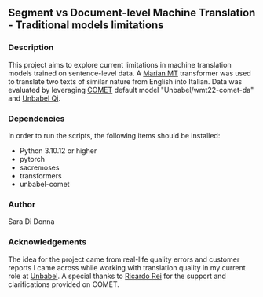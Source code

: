 ## Segment vs Document-level Machine Translation - Traditional models limitations

### Description
This project aims to explore current limitations in machine translation models trained on sentence-level data. 
A [Marian MT](https://huggingface.co/docs/transformers/model_doc/marian) transformer was used to translate two texts of similar nature from English into Italian. 
Data was evaluated by leveraging [COMET](https://github.com/Unbabel/COMET) default model "Unbabel/wmt22-comet-da" and [Unbabel Qi](https://qi.unbabel.com/).


### Dependencies
In order to run the scripts, the following items should be installed:
- Python 3.10.12 or higher 
- pytorch
- sacremoses
- transformers
- unbabel-comet

### Author
Sara Di Donna

### Acknowledgements
The idea for the project came from real-life quality errors and customer reports I came across while working with translation quality in my current role at [Unbabel](https://github.com/Unbabel).
A special thanks to [Ricardo Rei](https://github.com/ricardorei) for the support and clarifications provided on COMET.
